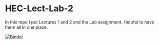 # HEC-Lect-Lab-2

In this repo I put Lectures 1 and 2 and the Lab assignment. Helpful to have them all in one place.

[![Binder](https://mybinder.org/badge_logo.svg)](https://mybinder.org/v2/gh/mastrong8/HEC-Lect-Lab-2/HEAD)
